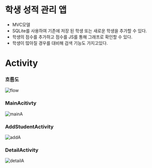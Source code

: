 # 학생 성적 관리 앱
- MVC모델
- SQLite를 사용하여 기존에 저장 된 학생 또는 새로운 학생을 추가할 수 있다.
- 학생의 점수를 추가하고 점수를 JS를 통해 그래프로 확인할 수 있다.
- 학생이 많아질 경우를 대비해 검색 기능도 가지고있다.

 # Activity

### 흐름도

![flow](https://github.com/user-attachments/assets/4c164fad-0c20-4b91-b91b-0594552df923)





### MainAcitivty

![mainA](https://github.com/user-attachments/assets/1175fa92-0898-43c7-8b6e-ae66493790ce)




### AddStudentActivity

![addA](https://github.com/user-attachments/assets/0d9a37f0-1917-4dd9-b841-61c36deb1c83)




### DetailActivity

![detailA](https://github.com/user-attachments/assets/ba73a806-f31c-4fa8-8977-8e69df0f15c7)


